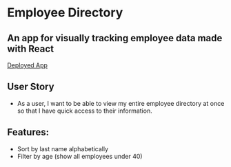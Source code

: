 # Employee Directory
## An app for visually tracking employee data made with React
[Deployed App](https://sheltered-oasis-30096.herokuapp.com/)
## User Story

* As a user, I want to be able to view my entire employee directory at once so that I have quick access to their information.

## Features:
* Sort by last name alphabetically
* Filter by age (show all employees under 40)
